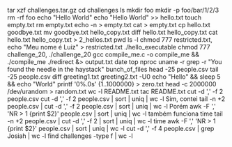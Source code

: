 tar xzf challenges.tar.gz
cd challenges
ls
mkdir foo
mkdir -p foo/bar/1/2/3
rm -rf foo
echo "Hello World"
echo "Hello World" >> hello.txt
touch empty.txt
rm empty.txt
echo -n > empty.txt
cat > empty.txt
cp hello.txt goodbye.txt
mv goodbye.txt hello_copy.txt
diff hello.txt hello_copy.txt
cat hello.txt hello_copy.txt > 2_hellos.txt
pwd
ls -l
chmod 777 restricted.txt, echo "Meu nome é Luiz" > restricted.txt
./hello_executable
chmod 777 challenge_20, ./challenge_20
gcc compile_me.c -o compile_me && ./compile_me
./redirect &> output.txt
date
top
nproc
uname -r
grep -r "You found the needle in the haystack" bunch_of_files
head -25 people.csv
tail -25 people.csv
diff greeting1.txt greeting2.txt -U0
echo "Hello" && sleep 5 && echo "World"
printf '0%.0s' {1..1000000} > zero.txt
head -c 2000000 /dev/urandom > random.txt
wc -l README.txt
tac README.txt
cut -d ',' -f 2 people.csv
cut -d ',' -f 2 people.csv | sort | uniq | wc -l
Sim, contei
tail -n +2 people.csv | cut -d ',' -f 2 people.csv | sort | uniq | wc -l Porém awk -F ',' 'NR > 1 {print $2}' people.csv | sort | uniq | wc -l também funciona
time tail -n +2 people.csv | cut -d ',' -f 2 | sort | uniq | wc -l
time awk -F ',' 'NR > 1 {print $2}' people.csv | sort | uniq | wc -l
cut -d ',' -f 4 people.csv | grep Josiah | wc -l
find challenges -type f | wc -l